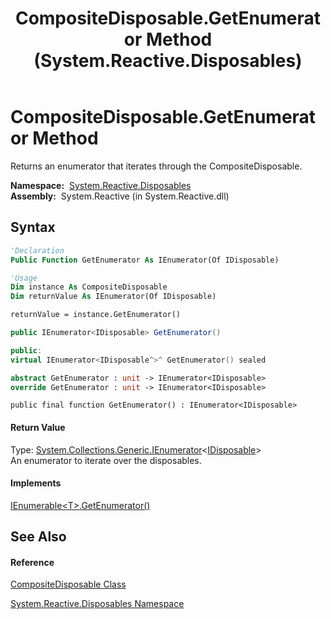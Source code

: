 ﻿---
title: CompositeDisposable.GetEnumerator Method  (System.Reactive.Disposables)
TOCTitle: GetEnumerator Method
ms:assetid: M:System.Reactive.Disposables.CompositeDisposable.GetEnumerator
ms:mtpsurl: https://msdn.microsoft.com/en-us/library/system.reactive.disposables.compositedisposable.getenumerator(v=VS.103)
ms:contentKeyID: 36069192
ms.date: 06/28/2011
mtps_version: v=VS.103
f1_keywords:
- System.Reactive.Disposables.CompositeDisposable.GetEnumerator
dev_langs:
- CSharp
- JScript
- VB
- FSharp
- c++
---

# CompositeDisposable.GetEnumerator Method

Returns an enumerator that iterates through the CompositeDisposable.

**Namespace:**  [System.Reactive.Disposables](hh229090\(v=vs.103\).md)  
**Assembly:**  System.Reactive (in System.Reactive.dll)

## Syntax

``` vb
'Declaration
Public Function GetEnumerator As IEnumerator(Of IDisposable)
```

``` vb
'Usage
Dim instance As CompositeDisposable
Dim returnValue As IEnumerator(Of IDisposable)

returnValue = instance.GetEnumerator()
```

``` csharp
public IEnumerator<IDisposable> GetEnumerator()
```

``` c++
public:
virtual IEnumerator<IDisposable^>^ GetEnumerator() sealed
```

``` fsharp
abstract GetEnumerator : unit -> IEnumerator<IDisposable> 
override GetEnumerator : unit -> IEnumerator<IDisposable> 
```

``` jscript
public final function GetEnumerator() : IEnumerator<IDisposable>
```

#### Return Value

Type: [System.Collections.Generic.IEnumerator](https://msdn.microsoft.com/en-us/library/78dfe2yb)\<[IDisposable](https://msdn.microsoft.com/en-us/library/aax125c9)\>  
An enumerator to iterate over the disposables.  

#### Implements

[IEnumerable\<T\>.GetEnumerator()](https://msdn.microsoft.com/en-us/library/s793z9y2)  

## See Also

#### Reference

[CompositeDisposable Class](hh228980\(v=vs.103\).md)

[System.Reactive.Disposables Namespace](hh229090\(v=vs.103\).md)


